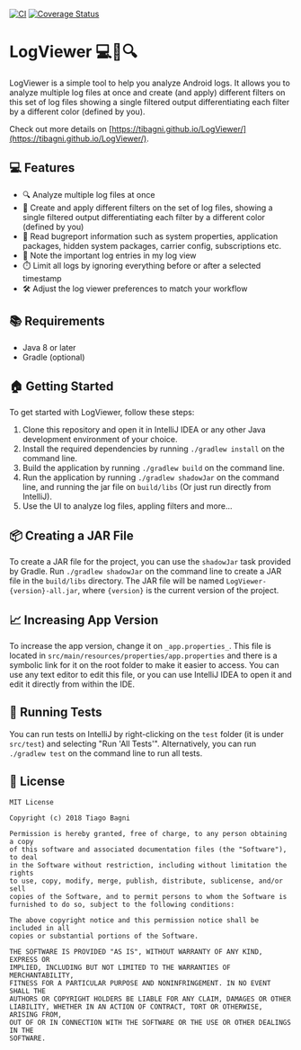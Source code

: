 [![CI](https://github.com/tibagni/LogViewer/actions/workflows/main.yml/badge.svg)](https://github.com/tibagni/LogViewer/actions/workflows/main.yml)
[![Coverage Status](https://coveralls.io/repos/github/tibagni/LogViewer/badge.svg?branch=master)](https://coveralls.io/github/tibagni/LogViewer?branch=master)
# LogViewer 💻📝🔍
LogViewer is a simple tool to help you analyze Android logs. It allows you to analyze multiple log files at once and create (and apply) different filters on this set of log files showing a single filtered output differentiating each filter by a different color (defined by you).

Check out more details on [https://tibagni.github.io/LogViewer/](https://tibagni.github.io/LogViewer/).

## 💻 Features
* 🔍 Analyze multiple log files at once
* 🎨 Create and apply different filters on the set of log files, showing a single filtered output differentiating each filter by a different color (defined by you)
* 🤖 Read bugreport information such as system properties, application packages, hidden system packages, carrier config, subscriptions etc.
* 📝 Note the important log entries in my log view
* ⏱️ Limit all logs by ignoring everything before or after a selected timestamp
* 🛠️ Adjust the log viewer preferences to match your workflow

## 📚 Requirements
* Java 8 or later
* Gradle (optional)

## 🏠 Getting Started
To get started with LogViewer, follow these steps:
1. Clone this repository and open it in IntelliJ IDEA or any other Java development environment of your choice.
2. Install the required dependencies by running `./gradlew install` on the command line.
3. Build the application by running `./gradlew build` on the command line.
4. Run the application by running `./gradlew shadowJar` on the command line, and running the jar file on `build/libs` (Or just run directly from IntelliJ).
5. Use the UI to analyze log files, appling filters and more...

## 📦 Creating a JAR File
To create a JAR file for the project, you can use the `shadowJar` task provided by Gradle. Run `./gradlew shadowJar` on the command line to create a JAR file in the `build/libs` directory. The JAR file will be named `LogViewer-{version}-all.jar`, where `{version}` is the current version of the project.

## 📈 Increasing App Version
To increase the app version, change it on `_app.properties_`. This file is located in `src/main/resources/properties/app.properties` and there is a symbolic link for it on the root folder to make it easier to access. You can use any text editor to edit this file, or you can use IntelliJ IDEA to open it and edit it directly from within the IDE.

## 🧪 Running Tests
You can run tests on IntelliJ by right-clicking on the `test` folder (it is under `src/test`) and selecting "Run 'All Tests'". Alternatively, you can run `./gradlew test` on the command line to run all tests.

## 📄 License
```
MIT License

Copyright (c) 2018 Tiago Bagni

Permission is hereby granted, free of charge, to any person obtaining a copy
of this software and associated documentation files (the "Software"), to deal
in the Software without restriction, including without limitation the rights
to use, copy, modify, merge, publish, distribute, sublicense, and/or sell
copies of the Software, and to permit persons to whom the Software is
furnished to do so, subject to the following conditions:

The above copyright notice and this permission notice shall be included in all
copies or substantial portions of the Software.

THE SOFTWARE IS PROVIDED "AS IS", WITHOUT WARRANTY OF ANY KIND, EXPRESS OR
IMPLIED, INCLUDING BUT NOT LIMITED TO THE WARRANTIES OF MERCHANTABILITY,
FITNESS FOR A PARTICULAR PURPOSE AND NONINFRINGEMENT. IN NO EVENT SHALL THE
AUTHORS OR COPYRIGHT HOLDERS BE LIABLE FOR ANY CLAIM, DAMAGES OR OTHER
LIABILITY, WHETHER IN AN ACTION OF CONTRACT, TORT OR OTHERWISE, ARISING FROM,
OUT OF OR IN CONNECTION WITH THE SOFTWARE OR THE USE OR OTHER DEALINGS IN THE
SOFTWARE.
```
